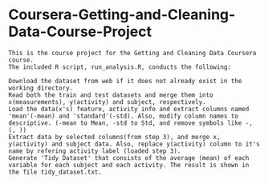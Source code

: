# Coursera-Getting-and-Cleaning-Data-Course-Project

    This is the course project for the Getting and Cleaning Data Coursera course.
    The included R script, run_analysis.R, conducts the following:

    Download the dataset from web if it does not already exist in the working directory.
    Read both the train and test datasets and merge them into x(measurements), y(activity) and subject, respectively.
    Load the data(x's) feature, activity info and extract columns named 'mean'(-mean) and 'standard'(-std). Also, modify column names to descriptive. (-mean to Mean, -std to Std, and remove symbols like -, (, ))
    Extract data by selected columns(from step 3), and merge x, y(activity) and subject data. Also, replace y(activity) column to it's name by refering activity label (loaded step 3).
    Generate 'Tidy Dataset' that consists of the average (mean) of each variable for each subject and each activity. The result is shown in the file tidy_dataset.txt.
